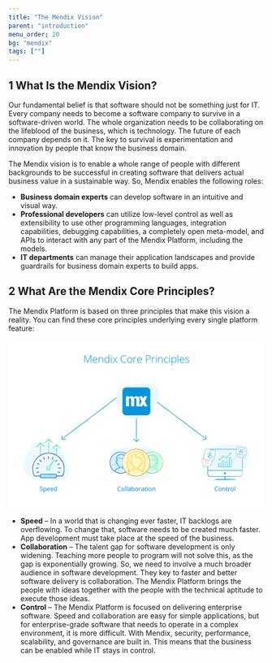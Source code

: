 ```yaml
---
title: "The Mendix Vision"
parent: "introduction"
menu_order: 20
bg: "mendix"
tags: [""]
---
```


## 1 What Is the Mendix Vision?

Our fundamental belief is that software should not be something just for IT. Every company needs to become a software company to survive in a software-driven world. The whole organization needs to be collaborating on the lifeblood of the business, which is technology. The future of each company depends on it. The key to survival is experimentation and innovation by people that know the business domain.

The Mendix vision is to enable a whole range of people with different backgrounds to be successful in creating software that delivers actual business value in a sustainable way. So, Mendix enables the following roles:

 * **Business domain experts** can develop software in an intuitive and visual way.
 * **Professional developers** can utilize low-level control as well as extensibility to use other programming languages, integration capabilities, debugging capabilities, a completely open meta-model, and APIs to interact with any part of the Mendix Platform, including the models.
 * **IT departments** can manage their application landscapes and provide guardrails for business domain experts to build apps.

## 2 What Are the Mendix Core Principles?

The Mendix Platform is based on three principles that make this vision a reality. You can find these core principles underlying every single platform feature:

![](attachments/core-principles.png)

* **Speed** – In a world that is changing ever faster, IT backlogs are overflowing. To change that, software needs to be created much faster. App development must take place at the speed of the business.
* **Collaboration** – The talent gap for software development is only widening. Teaching more people to program will not solve this, as the gap is exponentially growing. So, we need to involve a much broader audience in software development. They key to faster and better software delivery is collaboration. The Mendix Platform brings the people with ideas together with the people with the technical aptitude to execute those ideas.
* **Control** – The Mendix Platform is focused on delivering enterprise software. Speed and collaboration are easy for simple applications, but for enterprise-grade software that needs to operate in a complex environment, it is more difficult. With Mendix, security, performance, scalability, and governance are built in. This means that the business can be enabled while IT stays in control.
